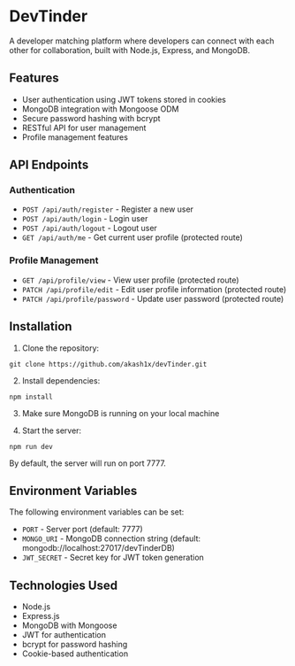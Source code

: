 # DevTinder

A developer matching platform where developers can connect with each other for collaboration, built with Node.js, Express, and MongoDB.

## Features

- User authentication using JWT tokens stored in cookies
- MongoDB integration with Mongoose ODM
- Secure password hashing with bcrypt
- RESTful API for user management
- Profile management features

## API Endpoints

### Authentication

- `POST /api/auth/register` - Register a new user
- `POST /api/auth/login` - Login user
- `POST /api/auth/logout` - Logout user
- `GET /api/auth/me` - Get current user profile (protected route)

### Profile Management

- `GET /api/profile/view` - View user profile (protected route)
- `PATCH /api/profile/edit` - Edit user profile information (protected route)
- `PATCH /api/profile/password` - Update user password (protected route)

## Installation

1. Clone the repository:

```
git clone https://github.com/akash1x/devTinder.git
```

2. Install dependencies:

```
npm install
```

3. Make sure MongoDB is running on your local machine

4. Start the server:

```
npm run dev
```

By default, the server will run on port 7777.

## Environment Variables

The following environment variables can be set:

- `PORT` - Server port (default: 7777)
- `MONGO_URI` - MongoDB connection string (default: mongodb://localhost:27017/devTinderDB)
- `JWT_SECRET` - Secret key for JWT token generation

## Technologies Used

- Node.js
- Express.js
- MongoDB with Mongoose
- JWT for authentication
- bcrypt for password hashing
- Cookie-based authentication
